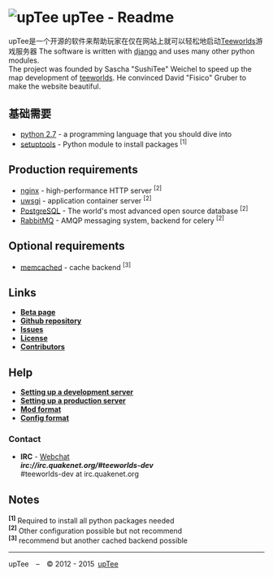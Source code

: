 ![upTee](https://raw.github.com/upTee/upTee/master/uptee/static/simpleblue/img/logo_75.png)
upTee - Readme
=============================
upTee是一个开源的软件来帮助玩家在仅在网站上就可以轻松地启动[Teeworlds](https://teeworlds.com)游戏服务器
The software is written with [django](https://www.djangoproject.com/) and uses many other python modules.    
The project was founded by Sascha "SushiTee" Weichel to speed up the map development of [teeworlds](https://teeworlds.com). He convinced David "Fisico" Gruber to make the website beautiful.

基础需要
--------------------
* [python 2.7](http://www.python.org/) - a programming language that you should dive into
* [setuptools](http://pypi.python.org/pypi/setuptools) - Python module to install packages <sup>[1]</sup>

Production requirements
-----------------------
* [nginx](http://nginx.org/) - high-performance HTTP server <sup>[2]</sup>
* [uwsgi](http://projects.unbit.it/uwsgi/) - application container server <sup>[2]</sup>
* [PostgreSQL](http://www.postgresql.org/) - The world's most advanced open source database <sup>[2]</sup>
* [RabbitMQ](http://www.rabbitmq.com/) - AMQP messaging system, backend for celery <sup>[2]</sup>

Optional requirements
---------------------
* [memcached](http://memcached.org/) - cache backend <sup>[3]</sup>

Links
-----
* __[Beta page](http://uptee.teesites.net)__
* __[Github repository](https://github.com/teeworldsCNFun/upTee/)__
* __[Issues](https://github.com/teeworldsCNFun/upTee/issues)__
* __[License](https://github.com/teeworldsCNFun/upTee/blob/master/LICENSE)__
* __[Contributors](https://github.com/teeworldsCNFun/upTee/blob/master/CONTRIBUTORS.md)__

Help
-----
* __[Setting up a development server](https://github.com/teeworldsCNFun/upTee/blob/master/docs/development_server.md)__
* __[Setting up a production server](https://github.com/teeworldsCNFun/upTee/blob/master/docs/production_server.md)__
* __[Mod format](https://github.com/teeworldsCNFun/upTee/blob/master/docs/mod_format.md)__
* __[Config format](https://github.com/teeworldsCNFun/upTee/blob/master/docs/config_format.md)__

### Contact
* __IRC__ - [Webchat](http://webchat.quakenet.org/?channels=teeworlds-dev)<br>___irc://irc.quakenet.org/#teeworlds-dev___<br>#teeworlds-dev at irc.quakenet.org

Notes
-----
__<sup>[1]</sup>__ Required to install all python packages needed<br>
__<sup>[2]</sup>__ Other configuration possible but not recommend<br>
__<sup>[3]</sup>__ recommend but another cached backend possible

-----

upTee – © 2012 - 2015 [upTee](http://uptee.teesites.net/about/)
